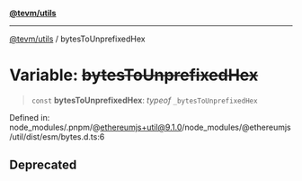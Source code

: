 [**@tevm/utils**](../README.md)

***

[@tevm/utils](../globals.md) / bytesToUnprefixedHex

# Variable: ~~bytesToUnprefixedHex~~

> `const` **bytesToUnprefixedHex**: *typeof* `_bytesToUnprefixedHex`

Defined in: node\_modules/.pnpm/@ethereumjs+util@9.1.0/node\_modules/@ethereumjs/util/dist/esm/bytes.d.ts:6

## Deprecated
